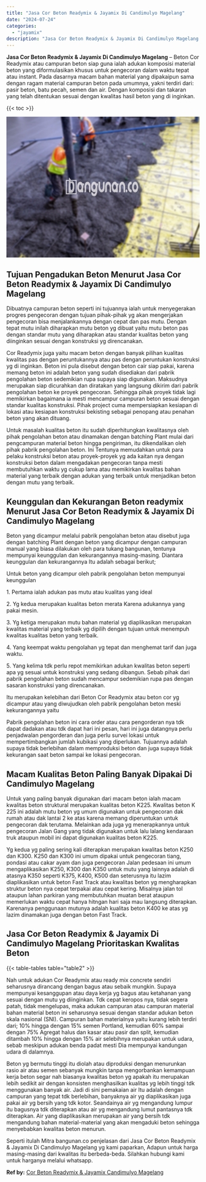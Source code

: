 ```yaml
---
title: "Jasa Cor Beton Readymix & Jayamix Di Candimulyo Magelang"
date: "2024-07-24"
categories: 
  - "jayamix"
description: "Jasa Cor Beton Readymix & Jayamix Di Candimulyo Magelang. Seperti itulah Mitra bangunan.co penjelasan dari Jasa Cor Beton Readymix & Jayamix Di Candimulyo Ma..."
---
```


**Jasa Cor Beton Readymix & Jayamix Di Candimulyo Magelang** – Beton Cor Readymix atau campuran beton siap guna ialah adukan komposisi material beton yang diformulasikan khusus untuk pengecoran dalam waktu tepat atau instant. Pada dasarnya macam bahan material yang dipakaipun sama dengan ragam material campuran beton pada umumnya, yakni terdiri dari: pasir beton, batu pecah, semen dan air. Dengan komposisi dan takaran yang telah ditentukan sesuai dengan kwalitas hasil beton yang di inginkan.

{{< toc >}}

![Jasa Cor Beton Readymix & Jayamix Di Candimulyo Magelang](/images/jasa-cor-readymix-43.png)

## Tujuan Pengadukan Beton Menurut Jasa Cor Beton Readymix & Jayamix Di Candimulyo Magelang

Dibuatnya campuran beton seperti ini tujuannya ialah untuk menyegerakan progres pengecoran dengan tujuan pihak-pihak yg akan mengerjakan pengecoran bisa menjalankannya dengan cepat dan pas mutu. Dengan tepat mutu inilah diharapkan mutu beton yg dibuat yaitu mutu beton pas dengan standar mutu yang diharapkan atau standar kualitas beton yang diinginkan sesuai dengan konstruksi yg direncanakan.

Cor Readymix juga yaitu macam beton dengan banyak pilihan kualitas kwalitas pas dengan peruntukannya atau pas dengan peruntukan konstruksi yg di inginkan. Beton ini pula disebut dengan beton cair siap pakai, karena memang beton ini adalah beton yang sudah disediakan dari pabrik pengolahan beton sedemikian rupa supaya siap digunakan. Maksudnya merupakan siap dicurahkan dan diratakan yang langsung dikirim dari pabrik pengolahan beton ke proyek pengecoran. Sehingga pihak proyek tidak lagi memikirkan bagaimana ia mesti mencampur campuran beton sesuai dengan standar kualitas konstruksi. Pihak project cuma mempersiapkan kesiapan di lokasi atau kesiapan konstruksi bekisting sebagai penopang atau penahan beton yang akan dituang.

Untuk masalah kualitas beton itu sudah diperhitungkan kwalitasnya oleh pihak pengolahan beton atau dinamakan dengan batching Plant mulai dari pengcampuran material beton hingga pengiriman, itu dikendalikan oleh pihak pabrik pengolahan beton. Ini Tentunya memudahkan untuk para pelaku konstruksi beton atau proyek-proyek yg ada kaitan nya dengan konstruksi beton dalam mengadakan pengecoran tanpa mesti membutuhkan waktu yg cukup lama atau memikirkan kwalitas bahan material yang terbaik dengan adukan yang terbaik untuk menjadikan beton dengan mutu yang terbaik.

## Keunggulan dan Kekurangan Beton readymix Menurut Jasa Cor Beton Readymix & Jayamix Di Candimulyo Magelang

Beton yang dicampur melalui pabrik pengolahan beton atau disebut juga dengan batching Plant dengan beton yang dicampur dengan campuran manual yang biasa dilakukan oleh para tukang bangunan, tentunya mempunyai keunggulan dan kekurangannya masing-masing. Diantara keunggulan dan kekurangannya Itu adalah sebagai berikut;

Untuk beton yang dicampur oleh pabrik pengolahan beton mempunyai keunggulan

1\. Pertama ialah adukan pas mutu atau kualitas yang ideal

2\. Yg kedua merupakan kualitas beton merata Karena adukannya yang pakai mesin.

3\. Yg ketiga merupakan mutu bahan material yg diaplikasikan merupakan kwalitas material yang terbaik yg dipilih dengan tujuan untuk menempuh kwalitas kualitas beton yang terbaik.

4\. Yang keempat waktu pengolahan yg tepat dan menghemat tarif dan juga waktu.

5\. Yang kelima tdk perlu repot memikirkan adukan kwalitas beton seperti apa yg sesuai untuk konstruksi yang sedang dibangun. Sebab pihak dari pabrik pengolahan beton sudah mencampur sedemikian rupa pas dengan sasaran konstruksi yang direncanakan.

Itu merupakan kelebihan dari Beton Cor Readymix atau beton cor yg dicampur atau yang diwujudkan oleh pabrik pengolahan beton meski kekurangannya yaitu

Pabrik pengolahan beton ini cara order atau cara pengorderan nya tdk dapat dadakan atau tdk dapat hari ini pesan, hari ini juga datangnya perlu penjadwalan pengorderan dan juga perlu survei lokasi untuk mempertimbangkan jumlah kubikasi yang diperlukan. Tujuannya adalah supaya tidak berlebihan dalam memproduksi beton dan juga supaya tidak kekurangan saat beton sampai ke lokasi pengecoran.

## Macam Kualitas Beton Paling Banyak Dipakai Di Candimulyo Magelang

Untuk yang paling banyak digunakan dari macam beton ialah macam kwalitas beton struktural merupakan kualitas beton K225. Kwalitas beton K 225 ini adalah mutu beton yg umum digunakan untuk pengecoran dak rumah atau dak lantai 2 ke atas karena memang diperuntukan untuk pengecoran dak terutama. Melainkan ada juga yg menerapkannya untuk pengecoran Jalan Gang yang tidak digunakan untuk lalu lalang kendaraan truk ataupun mobil ini dapat digunakan kualitas beton K225.

Yg kedua yg paling sering kali diterapkan merupakan kwalitas beton K250 dan K300. K250 dan K300 ini umum dipakai untuk pengecoran tiang, pondasi atau cakar ayam dan juga pengecoran Jalan pedesaan ini umum mengaplikasikan K250, K300 dan K350 untuk mutu yang lainnya adalah di atasnya K350 seperti K375, K400, K500 dan seterusnya itu lazim diaplikasikan untuk beton Fast Track atau kwalitas beton yg mengharapkan struktur beton nya cepat terpakai atau cepat kering. Misalnya jalan tol ataupun lahan parkiran yang membutuhkan muatan berat ataupun memerlukan waktu cepat hanya hitngan hari saja mau langsung diterapkan. Karenanya penggunaan mutunya adalah kualitas beton K400 ke atas yg lazim dinamakan juga dengan beton Fast Track.

## Jasa Cor Beton Readymix & Jayamix Di Candimulyo Magelang Prioritaskan Kwalitas Beton

{{< table-tables table="table2" >}}

Nah untuk adukan Cor Readymix atau ready mix concrete sendiri seharusnya dirancang dengan bagus atau sebaik mungkin. Supaya mempunyai kesanggupan atau daya kerja yg bagus atau ketahanan yang sesuai dengan mutu yg diinginkan. Tdk cepat keropos nya, tidak segera patah, tidak mengelupas, maka adukan campuran atau campuran material bahan material beton ini seharusnya sesuai dengan standar adukan beton skala nasional (SNI). Campuran bahan materialnya yaitu kurang lebih terdiri dari; 10% hingga dengan 15% semen Portland, kemudian 60% sampai dengan 75% Agregat halus dan kasar atau pasir dan split, kemudian ditambah 10% hingga dengan 15% air selebihnya merupakan untuk udara, sebab meskipun adukan benda padat mesti Dia mempunyai kandungan udara di dalamnya.

Beton yg bermutu tinggi itu diolah atau diproduksi dengan menurunkan rasio air atau semen sebanyak mungkin tanpa mengorbankan kemampuan kerja beton segar nah biasanya kwalitas beton yg apakah itu merupakan lebih sedikit air dengan konsisten menghasilkan kualitas yg lebih tinggi tdk menggunakan banyak air. Jadi di sini pemakaian air Itu adalah dengan campuran yang tepat tdk berlebihan, banyaknya air yg diaplikasikan juga pakai air yg bersih yang tdk kotor. Seandainya air yg mengandung lumpur itu bagusnya tdk diterapkan atau air yg mengandung lumut pantasnya tdk diterapkan. Air yang diaplikasikan merupakan air yang bersih tdk mengandung bahan material-material yang akan mengaduki beton sehingga menyebabkan kwalitas beton menurun.

Seperti itulah Mitra bangunan.co penjelasan dari Jasa Cor Beton Readymix & Jayamix Di Candimulyo Magelang yg kami paparkan, Adapun untuk harga masing-masing dari kwalitas itu berbeda-beda. Silahkan hubungi kami untuk harganya melalui whatsapp.

**Ref by:** [Cor Beton Readymix & Jayamix Candimulyo Magelang](https://id.wikipedia.org/wiki/Cor)
